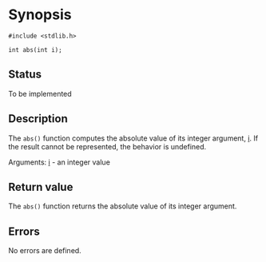 # Synopsis

`#include <stdlib.h>`

`int abs(int i);`

## Status

To be implemented

## Description

The `abs()` function computes the absolute value of its integer argument, <u>i</u>. If the result cannot be represented, the behavior is undefined.

Arguments:
<u>i</u> - an integer value

## Return value

The `abs()` function returns the absolute value of its integer argument.

## Errors

No errors are defined.